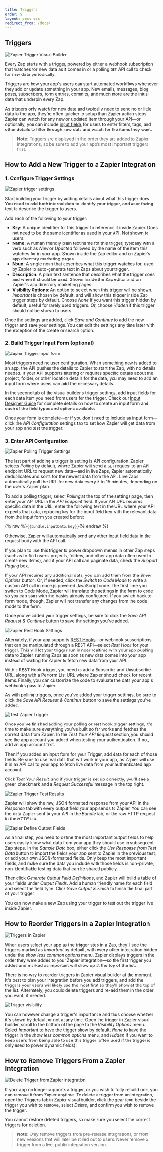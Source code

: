 ```yaml
---
title: Triggers
order: 9
layout: post-toc
redirect_from: /docs/
---
```


## Triggers

![Zapier Trigger Visual Builder](https://cdn.zapier.com/storage/photos/2d499138890f7237dffe728fbe9340bc.png)

Every Zap starts with a trigger, powered by either a webhook subscription that watches for new data as it comes in or a polling `GET` API call to check for new data periodically.

Triggers are how your app's users can start automated workflows whenever they add or update something in your app. New emails, messages, blog posts, subscribers, form entries, commits, and much more are the initial data that underpin every Zap.

As triggers only watch for new data and typically need to send no or little data to the app, they're often quicker to setup than Zapier action steps. Zapier can watch for any new or updated item through your API—or optionally, you can include [input fields](https://zapier.github.io/visual-builder/docs/input-designer) for users to enter filters, tags, and other details to filter through new data and watch for the items they want.

> **Note**: Triggers are displayed in the order they are added to Zapier integrations, so be sure to add your app’s most important triggers first.

## How to Add a New Trigger to a Zapier Integration

### 1. Configure Trigger Settings

![Zapier trigger settings](https://cdn.zapier.com/storage/photos/260a97ab4957746a75987dcb21f8aa1d.png)

Start building your trigger by adding details about what this trigger does. You need to add both internal data to identify your trigger, and user facing text to describe the trigger to users.

Add each of the following to your trigger:

- **Key**: A unique identifier for this trigger to reference it inside Zapier. Does not need to be the same identifier as used in your API. Not shown to users.
- **Name**: A human friendly plain text name for this trigger, typically with a verb such as _New_ or _Updated_ followed by the name of the item this watches for in your app. Shown inside the Zap editor and on Zapier's app directory marketing pages.
- **Noun**: A single noun that describes what this trigger watches for, used by Zapier to auto-generate text in Zaps about your trigger.
- **Description**: A plain text sentence that describes what the trigger does and when it should be used. Shown inside the Zap editor and on Zapier's app directory marketing pages.
- **Visibility Options**: An option to select when this trigger will be shown. _Important_ is chosen by default, and will show this trigger inside Zap trigger steps by default. Choose _None_ if you want this trigger hidden by default, useful for rarely used triggers. Or, choose _Hidden_ if this trigger should not be shown to users.

Once the settings are added, click _Save and Continue_ to add the new trigger and save your settings. You can edit the settings any time later with the exception of the create or search option.

### 2. Build Trigger Input Form (optional)

![Zapier Trigger input form](https://cdn.zapier.com/storage/photos/724d126862b876b7deccb5b798b86997.png)

Most triggers need no user configuration. When something new is added to an app, the API pushes the details to Zapier to start the Zap, with no details needed. If your API supports filtering or requires specific details about the project, folder, or other location details for the data, you may need to add an input form where users can add the necessary details.

In the second tab of the visual builder's trigger settings, add input fields for each data item you need from users for the trigger. Check our [Input Designer Guide](https://zapier.github.io/visual-builder/docs/input-designer) for complete details on how to create an input form and each of the field types and options available.

Once your form is complete—or if you don't need to include an input form—click the _API Configuration_ settings tab to set how Zapier will get data from your app and test the trigger.

### 3. Enter API Configuration

![Zapier Polling Trigger Settings](https://cdn.zapier.com/storage/photos/af53c9298cb9baf32abb17eb9e51a0dc.png)

The last part of adding a trigger is setting is API configuration. Zapier selects _Polling_ by default, where Zapier will send a `GET` request to an API endpoint URL to request new data—and in live Zaps, Zapier automatically deduplicates and sorts for the newest data from the API. Live Zaps automatically poll the URL for new data every 5 to 15 minutes, depending on the user's Zapier plan.

To add a polling trigger, select _Polling_ at the top of the settings page, then enter your API URL in the _API Endpoint_ field. If your API URL requires specific data in the URL, enter the following text in the URL where your API expects that data, replacing `key` for the input field key with the relevant data from the input form you created before:

{% raw %}`{{bundle.inputData.key}}`{% endraw %}

Otherwise, Zapier will automatically send any other input field data in the request body with the API call.

If you plan to use this trigger to power dropdown menus in other Zap steps (such as to find users, projects, folders, and other app data often used to create new items), and if your API call can paginate data, check the _Support Paging_ box.

If your API requires any additional data, you can add them from the _Show Options_ button. Or, if needed, click the _Switch to Code Mode_ to write a custom API call in node.js powered JavaScript code. The first time you switch to Code Mode, Zapier will translate the settings in the form to code so you can start with the basics already configured. If you switch back to form mode, though, Zapier will not transfer any changes from the code mode to the form.

Once you've added your trigger settings, be sure to click the _Save API Request & Continue_ button to save the settings you've added.

![Zapier Rest Hook Settings](https://cdn.zapier.com/storage/photos/de85ffb1cc01a16b4b0e753dd7c0745c.png)

Alternately, if your app supports [REST Hooks](http://resthooks.org/)—or webhook subscriptions that can be manipulated through a REST API—select _Rest Hook_ for your trigger. This will let your trigger run in near realtime with your app pushing data to Zapier, running Zaps as soon as new data comes into your app instead of waiting for Zapier to fetch new data from your API.

With a REST Hook trigger, you need to add a Subscribe and Unsubscribe URL, along with a Perform List URL where Zapier should check for recent items. Finally, you can customize the code to evaluate the data your app's webhooks pass to Zapier.

As with polling triggers, once you've added your trigger settings, be sure to click the _Save API Request & Continue_ button to save the settings you've added.

![Test Zapier Trigger](https://cdn.zapier.com/storage/photos/120d65ddd8baed9d781c358b66078851.png)

Once you've finished adding your polling or rest hook trigger settings, it's time to make sure everything you've built so far works and fetches the correct data from Zapier. In the _Test Your API Request_ section, you should see the app account you added when testing your authentication. If not, add an app account first.

Then if you added an input form for your Trigger, add data for each of those fields. Be sure to use real data that will work in your app, as Zapier will use it in an API call to your app to fetch live data from your authenticated app account.

Click _Test Your Result_, and if your trigger is set up correctly, you'll see a green checkmark and a _Request Successful_ message in the top right.

![Zapier Trigger Test Results](https://cdn.zapier.com/storage/photos/a43315730778c1cf5251d1e80a465819.png)

Zapier will show the raw, JSON formatted response from your API in the _Response_ tab with every output field your app sends to Zapier. You can see the data Zapier sent to your API in the _Bundle_ tab, or the raw HTTP request in the _HTTP_ tab.

![Zapier Define Output Fields](https://cdn.zapier.com/storage/photos/d9a84ecb06a3f8f9e40fb91ba1a63ea5.png)

As a final step, you need to define the most important output fields to help users easily know what data from your app they should use in subsequent Zap steps. In the _Sample Data_ box, either click the _Use Response from Test Data_ button to import the fields your app sent to Zapier in the previous test, or add your own JSON-formatted fields. Only keep the most important fields, and make sure the data you include with those fields is non-private, non-identifiable testing data that can be shared publicly.

Then click _Generate Output Field Definitions_, and Zapier will build a table of your fields under _Output Fields_. Add a human friendly name for each field and select the field type. Click _Save Output & Finish_ to finish the final part of your trigger.

You can now make a new Zap using your trigger to test out the trigger live inside Zapier.

## How to Reorder Triggers in a Zapier Integration

![Triggers in Zapier](https://cdn.zapier.com/storage/photos/316fc36427a242269ec9118a06f0347a.png)

When users select your app as the trigger step in a Zap, they'll see the triggers marked as _Important_ by default, with every other integration hidden under the _show less common options_ menu. Zapier displays triggers in the order they were added to your Zapier integration—so the first trigger you added and marked as important will show up at the top of the list.

There is no way to reorder triggers in Zapier visual builder at the moment. It's best to plan your integration before you add triggers, and add the triggers your users will likely use the most first so they'll show at the top of the list. Alternately, you could delete triggers and re-add them in the order you want, if needed.

![Trigger visibility](https://cdn.zapier.com/storage/photos/478830f781668c2f9c6131de63954f1c.png)

You can however change a trigger's importance and thus choose whether it's shown by default or not at any time. Open the trigger in Zapier visual builder, scroll to the bottom of the page to the _Visibility Options_ menu. Select _Important_ to have the trigger show by default, _None_ to have the trigger in the _show less common options_ menu, and _Hidden_ if you want to keep users from being able to use this trigger (often used if the trigger is only used to power dynamic fields).

## How to Remove Triggers From a Zapier Integration

![Delete Trigger from Zapier Integration](https://cdn.zapier.com/storage/photos/188948a918eb589684b1d04c17707a52.png)

If your app no longer supports a trigger, or you wish to fully rebuild one, you can remove it from Zapier anytime. To delete a trigger from an integration, open the Triggers tab in Zapier visual builder, click the gear icon beside the trigger you wish to remove, select _Delete_, and confirm you wish to remove the trigger.

You cannot restore deleted triggers, so make sure you select the correct triggers for deletion.

> **Note**: Only remove triggers from pre-release integrations, or from new versions that will later be rolled out to users. Never remove a trigger from a live, public integration version.